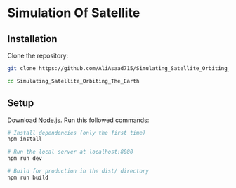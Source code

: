 # Simulation Of Satellite

## Installation
Clone the repository:
```bash
git clone https://github.com/AliAsaad715/Simulating_Satellite_Orbiting_The_Earth

cd Simulating_Satellite_Orbiting_The_Earth
```

## Setup
Download [Node.js](https://nodejs.org/en/download/).
Run this followed commands:

``` bash
# Install dependencies (only the first time)
npm install

# Run the local server at localhost:8080
npm run dev

# Build for production in the dist/ directory
npm run build
```
